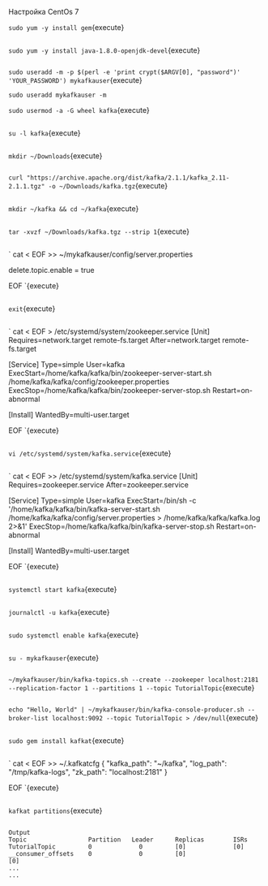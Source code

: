 Настройка CentOs 7

`
sudo yum -y install gem
`{execute}
```
```
`
sudo yum -y install java-1.8.0-openjdk-devel
`{execute}
```
```

`
sudo useradd -m -p $(perl -e 'print crypt($ARGV[0], "password")' 'YOUR_PASSWORD') mykafkauser
`{execute}

```
sudo useradd mykafkauser -m
```
`
sudo usermod -a -G wheel kafka
`{execute}
```
```
`
su -l kafka
`{execute}
```
```
`
mkdir ~/Downloads
`{execute}
```
```
`
curl "https://archive.apache.org/dist/kafka/2.1.1/kafka_2.11-2.1.1.tgz" -o ~/Downloads/kafka.tgz
`{execute}
```
```
`
mkdir ~/kafka && cd ~/kafka
`{execute}
```
```
`
tar -xvzf ~/Downloads/kafka.tgz --strip 1
`{execute}
```
```
`
cat < EOF >> ~/mykafkauser/config/server.properties

delete.topic.enable = true

EOF
`{execute}
```
```
`
exit
`{execute}
```
```
`
cat < EOF > /etc/systemd/system/zookeeper.service
[Unit]
Requires=network.target remote-fs.target
After=network.target remote-fs.target

[Service]
Type=simple
User=kafka
ExecStart=/home/kafka/kafka/bin/zookeeper-server-start.sh /home/kafka/kafka/config/zookeeper.properties
ExecStop=/home/kafka/kafka/bin/zookeeper-server-stop.sh
Restart=on-abnormal

[Install]
WantedBy=multi-user.target

EOF
`{execute}
```
```
`
vi /etc/systemd/system/kafka.service
`{execute}
```
```
`
cat < EOF >> /etc/systemd/system/kafka.service
[Unit]
Requires=zookeeper.service
After=zookeeper.service

[Service]
Type=simple
User=kafka
ExecStart=/bin/sh -c '/home/kafka/kafka/bin/kafka-server-start.sh /home/kafka/kafka/config/server.properties > /home/kafka/kafka/kafka.log 2>&1'
ExecStop=/home/kafka/kafka/bin/kafka-server-stop.sh
Restart=on-abnormal

[Install]
WantedBy=multi-user.target

EOF
`{execute}
```
```
`
systemctl start kafka
`{execute}
```
```
`
journalctl -u kafka
`{execute}
```
```
`
sudo systemctl enable kafka
`{execute}
```
```
`
su - mykafkauser
`{execute}
```
```
`
~/mykafkauser/bin/kafka-topics.sh --create --zookeeper localhost:2181 --replication-factor 1 --partitions 1 --topic TutorialTopic
`{execute}
```
```
`
echo "Hello, World" | ~/mykafkauser/bin/kafka-console-producer.sh --broker-list localhost:9092 --topic TutorialTopic > /dev/null
`{execute}
```
```
`
sudo gem install kafkat
`{execute}
```
```
`
cat < EOF >> ~/.kafkatcfg
{
  "kafka_path": "~/kafka",
  "log_path": "/tmp/kafka-logs",
  "zk_path": "localhost:2181"
}

EOF
`{execute}
```
```
`
kafkat partitions
`{execute}
```

Output
Topic                 Partition   Leader      Replicas        ISRs    
TutorialTopic         0             0         [0]             [0]
__consumer_offsets    0             0         [0]                           [0]
...
...
```

